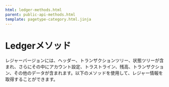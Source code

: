 ```yaml
---
html: ledger-methods.html
parent: public-api-methods.html
template: pagetype-category.html.jinja
---
```

# Ledgerメソッド

レジャーバージョンには、ヘッダー、トランザクションツリー、状態ツリーが含まれ、さらにその中にアカウント設定、トラストライン、残高、トランザクション、その他のデータが含まれます。以下のメソッドを使用して、レジャー情報を取得することができます。